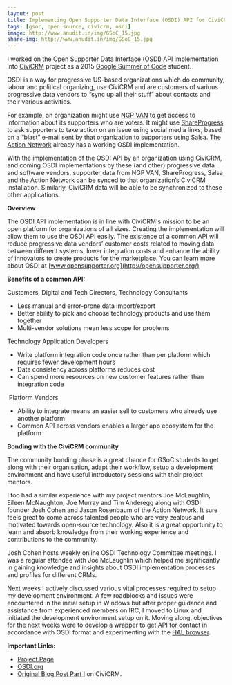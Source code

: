 ```yaml
---
layout: post
title: Implementing Open Supporter Data Interface (OSDI) API for CiviCRM Part I - Beginning
tags: [gsoc, open source, civicrm, osdi]
image: http://www.anudit.in/img/GSoC_15.jpg
share-img: http://www.anudit.in/img/GSoC_15.jpg
---
```


 I worked on the Open Supporter Data Interface (OSDI) API implementation into [CiviCRM](https://civicrm.org/) project as a 2015 [Google Summer of Code](https://www.google-melange.com/archive/gsoc/2015/orgs/civicrm/projects/anuditverma.html) student.

 OSDI is a way for progressive US-based organizations which do community, labour and political organizing, use CiviCRM and are customers of various progressive data vendors to “sync up all their stuff” about contacts and their various activities.

 For example, an organization might use [NGP VAN](https://www.ngpvan.com/) to get access to information about its supporters who are voters. It might use [ShareProgress](https://www.shareprogress.org/) to ask supporters to take action on an issue using social media links, based on a “blast” e-mail sent by that organization to supporters using [Salsa](https://www.salsalabs.com/). [The Action Network](https://actionnetwork.org/) already has a working OSDI implementation.

 With the implementation of the OSDI API by an organization using CiviCRM, and coming OSDI implementations by these (and other) progressive data and software vendors, supporter data from NGP VAN, ShareProgress, Salsa and the Action Network can be synced to that organization’s CiviCRM installation. Similarly, CiviCRM data will be able to be synchronized to these other applications.

 __Overview__
 
The OSDI API implementation is in line with CiviCRM's mission to be an open platform for organizations of all sizes. Creating the implementation will allow them to use the OSDI API easily. The existence of a common API will reduce progressive data vendors’ customer costs related to moving data between different systems, lower integration costs and enhance the ability of innovators to create products for the marketplace. You can learn more about OSDI at [www.opensupporter.org](http://opensupporter.org/)

__Benefits of a common API:__

 Customers, Digital and Tech Directors, Technology Consultants

 * Less manual and error-prone data import/export
 * Better ability to pick and choose technology products and use them together
 * Multi-vendor solutions mean less scope for problems

 Technology Application Developers

 * Write platform integration code once rather than per platform which requires fewer development hours
 * Data consistency across platforms reduces cost
 * Can spend more resources on new customer features rather than integration code

​ Platform Vendors

 * Ability to integrate means an easier sell to customers who already use another platform
 * Common API across vendors enables a larger app ecosystem for the platform

__Bonding with the CiviCRM community__

The community bonding phase is a great chance for GSoC students to get along with their organisation, adapt their workflow, setup a development environment and have useful introductory sessions with their project mentors.

I too had a similar experience with my project mentors Joe McLaughlin, Eileen McNaughton, Joe Murray and Tim Anderegg along with OSDI founder Josh Cohen and Jason Rosenbaum of the Action Network. It sure feels great to come across talented people who are very zealous and motivated towards open-source technology. Also it is a great opportunity to learn and absorb knowledge from their working experience and contributions to the community.

Josh Cohen hosts weekly online OSDI Technology Committee meetings. I was a regular attendee with Joe McLaughlin which helped me significantly in gaining knowledge and insights about OSDI implementation processes and profiles for different CRMs.

Next weeks I actively discussed various vital processes required to setup my development environment. A few roadblocks and issues were encountered in the initial setup in Windows but after proper guidance and assistance from experienced members on IRC, I moved to Linux and initiated the development environment setup on it. Moving along, objectives for the next weeks were to develop a wrapper to get API for contact in accordance with OSDI format and experimenting with the [HAL browser](https://github.com/mikekelly/hal-browser).

__Important Links:__

* [Project Page](http://wiki.civicrm.org/confluence/display/CRM/OSDI+Integration)
* [OSDI.org](http://opensupporter.org/)
* [Original Blog Post  Part I](https://civicrm.org/blog/anudit-verma/implementing-the-open-supporter-data-interface-osdi-api-for-civicrm) on CiviCRM.